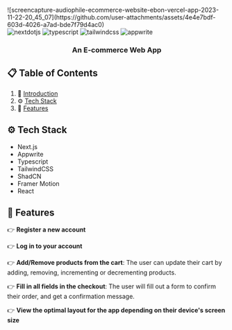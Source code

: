 <br />
    ![screencapture-audiophile-ecommerce-website-ebon-vercel-app-2023-11-22-20_45_07](https://github.com/user-attachments/assets/4e4e7bdf-603d-4026-a7ad-bde7f79d4ac0)  
<br />

  <div>
    <img src="https://img.shields.io/badge/-Next_JS-black?style=for-the-badge&logoColor=white&logo=nextdotjs&color=000000" alt="nextdotjs" />
    <img src="https://img.shields.io/badge/-TypeScript-black?style=for-the-badge&logoColor=white&logo=typescript&color=3178C6" alt="typescript" />
    <img src="https://img.shields.io/badge/-Tailwind_CSS-black?style=for-the-badge&logoColor=white&logo=tailwindcss&color=06B6D4" alt="tailwindcss" />
    <img src="https://img.shields.io/badge/-Appwrite-black?style=for-the-badge&logoColor=white&logo=appwrite&color=FD366E" alt="appwrite" />
  </div>

  <h3 align="center">An E-commerce Web App</h3>
</div>

## 📋 <a name="table">Table of Contents</a>

1. 🤖 [Introduction](#introduction)
2. ⚙️ [Tech Stack](#tech-stack)
3. 🔋 [Features](#features)

## <a name="tech-stack">⚙️ Tech Stack</a>

- Next.js
- Appwrite
- Typescript
- TailwindCSS
- ShadCN
- Framer Motion
- React

## <a name="features">🔋 Features</a>

👉 **Register a new account**

👉 **Log in to your account**

👉 **Add/Remove products from the cart**: The user can update their cart by adding, removing, incrementing or decrementing products.

👉 **Fill in all fields in the checkout**: The user will fill out a form to confirm their order, and get a confirmation message.

👉 **View the optimal layout for the app depending on their device's screen size**


